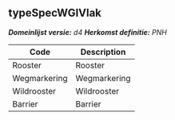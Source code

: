 ## typeSpecWGIVlak

*__Domeinlijst versie:__ d4*
*__Herkomst definitie:__ PNH*

|__Code__ |__Description__	|
|	---	|	---	|
| Rooster | Rooster |
| Wegmarkering | Wegmarkering |
| Wildrooster | Wildrooster |
| Barrier | Barrier |
